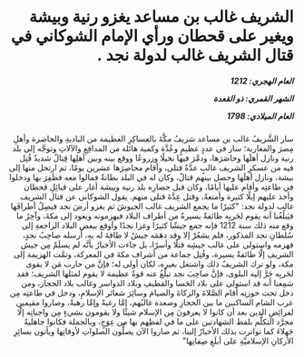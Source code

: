<h1 dir="rtl">الشريف غالب بن مساعد يغزو رنية وبيشة ويغير على قحطان ورأي الإمام الشوكاني في قتال الشريف غالب لدولة نجد .</h1>

<h5 dir="rtl">العام الهجري:  1212

الشهر القمري: ذو القعدة

العام الميلادي: 1798</h5>

<p dir="rtl">سار الشَّريفُ غالب بن مساعد شريفُ مكَّةَ بالعساكِرِ العظيمة من الباديةِ والحاضرة وأهلِ مِصرَ والمغاربة؛ سار في عددٍ عظيمٍ وعُدَّة وكمية هائلة من المدافِعِ والآلاتِ وتوجَّه إلى بلد رنية ونازل أهلَها وحاصَرَها، ودمَّرَ فيها نخيلًا وزروعًا ووقع بينه وبين أهلِها قِتالٌ شديدٌ قُتِل فيه من عسكرِ الشريف غالبٍ عدَّةُ قتلى، وأقام محاصِرَها عشرين يومًا، ثم ارتحل منها إلى بيشة، ونازل أهلَها وحصل بينهم قتالٌ، وكان له في البلد بطانةٌ فمالوا معه فظَفِرَ بها ودخلوا في طاعتِه وأقام عليها أيامًا، وكان قبل حصارِه بلد رنية وبيشة أغار على قبائِلِ قحطان وأخذ عليهم إبلًا كثيرة وأمتعةً، وقتل عِدَّةَ قتلى منهم. يقول الشوكاني عن قتال الشريف غالب لدولة نجد: "كثيرًا ما يجمع الشريف غالب الجيوشَ ثم يغزو أرضَ نجد فيصِلُ أطرافَها فيَبلُغُنا أنه يقوم لحَربِه طائفةٌ يسيرةٌ من أطراف البلاد فيهزمونه ويعود إلى مكةَ، وآخِرُ ما وقع منه ذلك سنة 1212 فإنه جمع جيشًا كثيرًا وغزا نجدًا وأوقع ببعض البلاد الراجعةِ إلى سُلطانِ نجد المذكور، فلم يشعُرْ إلا وقد دهَمَه جيشٌ لا طاقةَ له به، أرسله صاحِبُ نجدٍ، فهزمه واستولى على غالب جيشِه قتلًا وأسرًا، بل جاءت الأخبارُ بأنَّه لم يسلَمْ مِن جيش الشريفِ إلَّا طائفةٌ يسيرة، وقُتِل جماعة من أشراف مكةَ في المعركة، وتمَّت الهزيمة إلى مكة، ولو ترك الشريفُ ذلك واشتغل بغيرِه، لكان أولى له؛ فإنَّ من حارب مَن لا يقوى لحَربِه جَرَّ إليه البلوى، فإنَّ صاحِبَ نجد تبلُغُ عنه قوةٌ عظيمة لا يقوم لمثلها الشريف؛ فقد سَمِعنا أنه قد استولى على بلاد الحَسا والقطيفِ وبلاد الدواسر وغالب بلاد الحجاز، ومن دخل تحت حوزتِه أقام الصَّلاةَ والزكاةَ والصيامَ وسائِرَ شعائر الإسلامِ، ودخل في طاعتِه مِن عرب الشام الساكنين ما بين الحجازِ وصعدة غالبُهم، إمَّا رغبةً وإمَّا رهبةً، وصاروا مقيمين لفرائِضِ الدين بعد أن كانوا لا يعرفونَ مِن الإسلام شيئًا ولا يقومون بشيءٍ مِن واجباتِه إلَّا مجرَّد التكلُّم بلفظ الشهادتين على ما في لفظِهم بها من عِوَجٍ، وبالجملة فكانوا جاهليةً جَهلاءَ كما تواترت بذلك الأخبارُ إلينا، ثم صاروا الآن يصلُّون الصلواتِ لأوقاتِها ويأتون بسائِرِ الأركانِ الإسلاميَّةِ على أبلَغِ صِفاتِها"</p></br>
